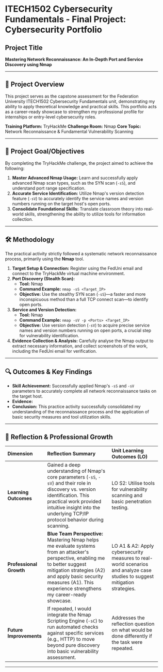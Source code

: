 # ITECH1502 Cybersecurity Fundamentals - Final Project: Cybersecurity Portfolio

## Project Title
**Mastering Network Reconnaissance: An In-Depth Port and Service Discovery using Nmap**

---

## 🚀 Project Overview

This project serves as the capstone assessment for the Federation University ITECH1502 Cybersecurity Fundamentals unit, demonstrating my ability to apply theoretical knowledge and practical skills. This portfolio acts as a career-ready showcase to strengthen my professional profile for internships or entry-level cybersecurity roles.

**Training Platform:** TryHackMe
**Challenge Room:** Nmap
**Core Topic:** Network Reconnaissance & Fundamental Vulnerability Scanning

---

## 🎯 Project Goal/Objectives

By completing the TryHackMe challenge, the project aimed to achieve the following:

1.  **Master Advanced Nmap Usage:** Learn and successfully apply advanced Nmap scan types, such as the SYN scan (`-sS`), and understand port range specification.
2.  **Accurate Service Identification:** Utilize Nmap's version detection feature (`-sV`) to accurately identify the service names and version numbers running on the target host's open ports.
3.  **Consolidate Foundational Skills:** Translate classroom theory into real-world skills, strengthening the ability to utilize tools for information collection.

---

## 🛠️ Methodology

The practical activity strictly followed a systematic network reconnaissance process, primarily using the **Nmap** tool.

1.  **Target Setup & Connection:** Register using the FedUni email and connect to the TryHackMe virtual machine environment.
2.  **Port Discovery (Stealth Scan):**
    * **Tool:** Nmap
    * **Command Example:** `nmap -sS <Target_IP>`
    * **Objective:** Use the stealthy SYN scan (`-sS`)—a faster and more inconspicuous method than a full TCP connect scan—to identify open ports.
3.  **Service and Version Detection:**
    * **Tool:** Nmap
    * **Command Example:** `nmap -sV -p <Ports> <Target_IP>`
    * **Objective:** Use version detection (`-sV`) to acquire precise service names and version numbers running on open ports, a crucial step for vulnerability identification.
4.  **Evidence Collection & Analysis:** Carefully analyse the Nmap output to extract necessary information, and collect screenshots of the work, including the FedUni email for verification.

---

## 🔍 Outcomes & Key Findings

* **Skill Achievement:** Successfully applied Nmap's `-sS` and `-sV` parameters to accurately complete all network reconnaissance tasks on the target host.
* **Evidence:** 
* **Conclusion:** This practice activity successfully consolidated my understanding of the reconnaissance process and the application of basic security measures and tool utilization skills.

---

## 🧠 Reflection & Professional Growth

| Dimension | Reflection Summary | Unit Learning Outcomes (LO) |
| :--- | :--- | :--- |
| **Learning Outcomes** | Gained a deep understanding of Nmap's core parameters (`-sS`, `-sV`) and their role in discovery vs. version identification. This practical work provided intuitive insight into the underlying TCP/IP protocol behavior during scanning. | LO S2: Utilise tools for vulnerability scanning and basic penetration testing. |
| **Professional Growth** | **Blue Team Perspective:** Mastering Nmap helps me evaluate systems from an attacker's perspective, enabling me to better suggest mitigation strategies (A2) and apply basic security measures (A1). This experience strengthens my career-ready showcase. | LO A1 & A2: Apply cybersecurity measures to real-world scenarios and analyze case studies to suggest mitigation strategies. |
| **Future Improvements** | If repeated, I would integrate the Nmap Scripting Engine (`-sC`) to run automated checks against specific services (e.g., HTTP) to move beyond pure discovery into basic vulnerability assessment. | Addresses the reflection question on what would be done differently if the task were repeated. |

---


